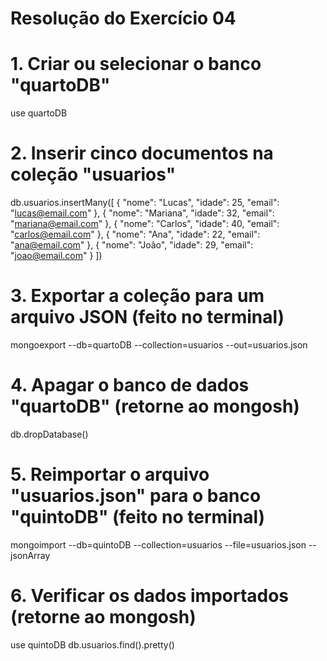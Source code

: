 # Resolução do Exercício 04

# 1. Criar ou selecionar o banco "quartoDB"

use quartoDB

# 2. Inserir cinco documentos na coleção "usuarios"

db.usuarios.insertMany([
{ "nome": "Lucas", "idade": 25, "email": "lucas@email.com" },
{ "nome": "Mariana", "idade": 32, "email": "mariana@email.com" },
{ "nome": "Carlos", "idade": 40, "email": "carlos@email.com" },
{ "nome": "Ana", "idade": 22, "email": "ana@email.com" },
{ "nome": "João", "idade": 29, "email": "joao@email.com" }
])

# 3. Exportar a coleção para um arquivo JSON (feito no terminal)

mongoexport --db=quartoDB --collection=usuarios --out=usuarios.json

# 4. Apagar o banco de dados "quartoDB" (retorne ao mongosh)

db.dropDatabase()

# 5. Reimportar o arquivo "usuarios.json" para o banco "quintoDB" (feito no terminal)

mongoimport --db=quintoDB --collection=usuarios --file=usuarios.json --jsonArray

# 6. Verificar os dados importados (retorne ao mongosh)

use quintoDB
db.usuarios.find().pretty()
